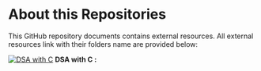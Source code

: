 <!-- # Web Development

Web Development is divided into two parts:

1. Front-End Development
2. Back-End Development





## Front-End Development: - 

*In simple words, the part of a website where the user can interacts directly is termed as front end*



*for example: - If you visit a website like amazon, flipkart, facebook, etc., *  -->

# About this Repositories


This GitHub repository documents contains external resources. All external resources link with their folders name are provided below:



[![DSA with C](GitHub_Images/folder.png)](<DSA with C>)
**DSA with C :** []() 